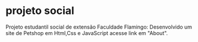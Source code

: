 # projeto social 
Projeto estudantil social de extensão Faculdade Flamingo:
Desenvolvido um site de Petshop em Html,Css e JavaScript acesse link em "About".
